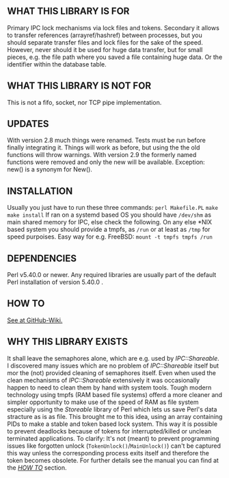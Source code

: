 ## WHAT THIS LIBRARY IS FOR
Primary IPC lock mechanisms via lock files and tokens.
Secondary it allows to transfer references (arrayref/hashref) between processes, but you should separate transfer files and lock files for the sake of the speed. However, never should it be used for huge data transfer, but for small pieces, e.g. the file path where you saved a file containing huge data. Or the identifier within the database table.

## WHAT THIS LIBRARY IS NOT FOR
This is not a fifo, socket, nor TCP pipe implementation.

## UPDATES
With version 2.8 much things were renamed. Tests must be run before finally integrating it. Things will work as before, but using the the old functions will throw warnings.
With version 2.9 the formerly named functions were removed and only the new will be available.
Exception: new() is a synonym for New().

## INSTALLATION
Usually you just have to run these three commands:
  `perl Makefile.PL`
  `make`
  `make install`
If ran on a systemd based OS you should have `/dev/shm` as main shared memory for IPC, else check the following.
On any else \*NIX based system you should provide a tmpfs, as `/run` or at least as `/tmp` for speed purpoises.
Easy way for e.g. FreeBSD: `mount -t tmpfs tmpfs /run`

## DEPENDENCIES
Perl v5.40.0 or newer.
Any required libraries are usually part of the default Perl installation of version 5.40.0 .

## HOW TO <a name="howto"></a>
[See at GitHub-Wiki.](https://github.com/DomAsProgrammer/perl-IPC-LockTicket/wiki)

## WHY THIS LIBRARY EXISTS
It shall leave the semaphores alone, which are e.g. used by *IPC::Shareable*. I discovered many issues which are no problem of *IPC::Shareable* itself but mor the (not) provided cleaning of semaphores itself. Even when used the clean mechanisms of *IPC::Shareable* extensively it was occasionally happen to need to clean them by hand with system tools. Tough modern technology using tmpfs (RAM based file systems) offerd a more cleaner and simpler opportunity to make use of the speed of RAM as file system especially using the *Storeable* library of Perl which lets us save Perl's data stracture as is as file. This brought me to this idea, using an array containing PIDs to make a stable and token based lock system. This way it is possible to prevent deadlocks because of tokens for interrupted/killed or unclean terminated applications. To clarify: It's not (meant) to prevent programming issues like forgotten unlock (`TokenUnlock()`/`MainUnlock()`) can't be captured this way unless the corresponding process exits itself and therefore the token becomes obsolete. For further details see the manual you can find at the [*HOW TO*](#howto) section.
